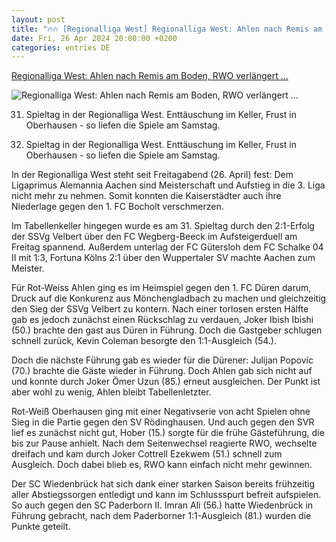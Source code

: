 ```yaml
---
layout: post
title: "🔥🔥 [Regionalliga West] Regionalliga West: Ahlen nach Remis am Boden, RWO verlängert ..."
date: Fri, 26 Apr 2024 20:00:00 +0200
categories: entries DE
---
```

[Regionalliga West: Ahlen nach Remis am Boden, RWO verlängert ...](https://www.reviersport.de/fussball/regionalliga/a604387---regionalliga-west-ahlen-remis-am-boden-rwo-verlaengert-negativserie.html)

![Regionalliga West: Ahlen nach Remis am Boden, RWO verlängert ...](https://www.reviersport.de/include/images/articles/wide/000/604/387.jpeg)

31. Spieltag in der Regionalliga West. Enttäuschung im Keller, Frust in Oberhausen - so liefen die Spiele am Samstag.

31. Spieltag in der Regionalliga West. Enttäuschung im Keller, Frust in Oberhausen - so liefen die Spiele am Samstag.

In der Regionalliga West steht seit Freitagabend (26. April) fest: Dem Ligaprimus Alemannia Aachen sind Meisterschaft und Aufstieg in die 3. Liga nicht mehr zu nehmen. Somit konnten die Kaiserstädter auch ihre Niederlage gegen den 1. FC Bocholt verschmerzen.

Im Tabellenkeller hingegen wurde es am 31. Spieltag durch den 2:1-Erfolg der SSVg Velbert über den FC Wegberg-Beeck im Aufsteigerduell am Freitag spannend. Außerdem unterlag der FC Gütersloh dem FC Schalke 04 II mit 1:3, Fortuna Kölns 2:1 über den Wuppertaler SV machte Aachen zum Meister.

Für Rot-Weiss Ahlen ging es im Heimspiel gegen den 1. FC Düren darum, Druck auf die Konkurenz aus Mönchengladbach zu machen und gleichzeitig den Sieg der SSVg Velbert zu kontern. Nach einer torlosen ersten Hälfte gab es jedoch zunächst einen Rückschlag zu verdauen, Joker Ibish Ibishi (50.) brachte den gast aus Düren in Führung. Doch die Gastgeber schlugen schnell zurück, Kevin Coleman besorgte den 1:1-Ausgleich (54.).

Doch die nächste Führung gab es wieder für die Dürener: Julijan Popovic (70.) brachte die Gäste wieder in Führung. Doch Ahlen gab sich nicht auf und konnte durch Joker Ömer Uzun (85.) erneut ausgleichen. Der Punkt ist aber wohl zu wenig, Ahlen bleibt Tabellenletzter.

Rot-Weiß Oberhausen ging mit einer Negativserie von acht Spielen ohne Sieg in die Partie gegen den SV Rödinghausen. Und auch gegen den SVR lief es zunächst nicht gut, Hober (15.) sorgte für die frühe Gästeführung, die bis zur Pause anhielt. Nach dem Seitenwechsel reagierte RWO, wechselte dreifach und kam durch Joker Cottrell Ezekwem (51.) schnell zum Ausgleich. Doch dabei blieb es, RWO kann einfach nicht mehr gewinnen.

Der SC Wiedenbrück hat sich dank einer starken Saison bereits frühzeitig aller Abstiegssorgen entledigt und kann im Schlussspurt befreit aufspielen. So auch gegen den SC Paderborn II. Imran Ali (56.) hatte Wiedenbrück in Führung gebracht, nach dem Paderborner 1:1-Ausgleich (81.) wurden die Punkte geteilt.

